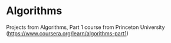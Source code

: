 # Algorithms
Projects from Algorithms, Part 1 course from Princeton University (https://www.coursera.org/learn/algorithms-part1)

